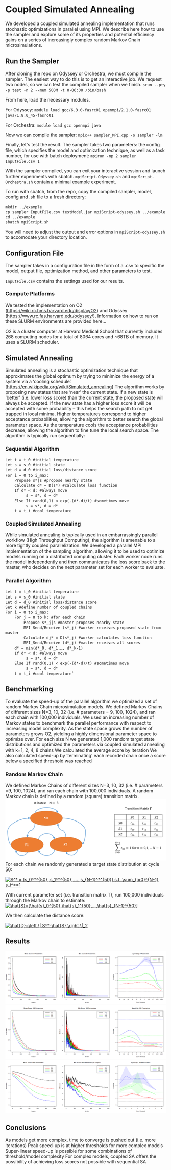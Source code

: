 # Coupled Simulated Annealing
We developed a coupled simulated annealing implementation that runs stochastic optimizations in parallel using MPI.  We describe here how to use the sampler and explore some of its properties and potential efficiency gains on a series of increasingly complex random Markov Chain microsimulations.

## Run the Sampler
After cloning the repo on Odyssey or Orchestra, we must compile the sampler. The easiest way to do this is to get an interactive job. We request two nodes, so we can test the compiled sampler when we finish.
`srun --pty -p test -n 2 --mem 500M -t 0-06:00 /bin/bash`

From here, load the necessary modules. 

For Odyssey:
`module load gcc/6.3.0-fasrc01 openmpi/2.1.0-fasrc01 java/1.8.0_45-fasrc01`

For Orchestra:
`module load gcc openmpi java`

Now we can compile the sampler:
`mpic++ sampler_MPI.cpp -o sampler -lm`

Finally, let's test the result. The sampler takes two parameters: the config file, which specifies the model and optimization technique, as well as a task number, for use with batch deployment:
`mpirun -np 2 sampler InputFile.csv 1`

With the sampler compiled, you can exit your interactive session and launch further experiments with sbatch. `mpiScript-Odyssey.sh` and `mpiScript-Orchestra.sh` contain a minimal example experiment.

To run with sbatch, from the repo, copy the compiled sampler, model, config and .sh file to a fresh directory:
```
mkdir ../example
cp sampler InputFile.csv testModel.jar mpiScript-odyssey.sh ../example
cd ../example
sbatch mpiScript.sh
```
You will need to adjust the output and error options in `mpiScript-odyssey.sh` to accomodate your directory location.

## Configuration File
The sampler takes in a configuration file in the form of a .csv to specific the model, output file, optimization method, and other parameters to test.

`InputFile.csv` contains the settings used for our results.

### Compute Platforms
We tested the implementation on O2 (https://wiki.rc.hms.harvard.edu/display/O2) and Odyssey (https://www.rc.fas.harvard.edu/odyssey/).  Information on how to run on these SLURM environments are provided here…

O2 is a cluster computer at Harvard Medical School that currently includes 268 computing nodes for a total of 8064 cores and ~68TB of memory.  It uses a SLURM scheduler.


## Simulated Annealing
Simulated annealing is a stochastic optimization technique that approximates the global optimum by trying to minimize the energy of a system via a ‘cooling schedule’.  [https://en.wikipedia.org/wiki/Simulated_annealing]
The algorithm works by proposing new states that are ‘near’ the current state.  If a new state is ‘better’ (i.e. lower loss score) than the current state, the proposed state will always be accepted.  If the new state has a higher loss score it will be accepted with some probability – this helps the search path to not get trapped in local minima.  Higher temperatures correspond to higher acceptance probabilities, allowing the algorithm to better search the global parameter space.  As the temperature cools the acceptance probabilities decrease, allowing the algorithm to fine tune the local search space.
The algorithm is typically run sequentially:
### Sequential Algorithm
```
Let t = t_0 #initial temperature   
Let s = s_0 #initial state   
Let d = d_0 #initial loss/distance score   
For i = 0 to i_max:   
	Propose s*|s #propose nearby state   
	Calculate d* = D(s*) #calculate loss function   
	If d* < d: #always move   
		 s = s*, d = d*   
	Else If rand(0,1) < exp(-(d*-d)/t) #sometimes move   
		 s = s*, d = d*   
	t = t_i #cool temperature
```
### Coupled Simulated Annealing
While simulated annealing is typically used in an embarrassingly parallel workflow (High Throughput Computing), the algorithm is amenable to a more tightly coupled parallelization.  We developed a parallel MPI implementation of the sampling algorithm, allowing it to be used to optimize models running on a distributed computing cluster.  Each worker node runs the model independently and then communicates the loss score back to the master, who decides on the next parameter set for each worker to evaluate.
### Parallel Algorithm
```
Let t = t_0 #initial temperature
Let s = s_0 #initial state
Let d = d_0 #initial loss/distance score
Set k #define number of coupled chains
For i = 0 to i_max:
	For j = 0 to k: #for each chain
		Propose s*_j|s #master proposes nearby state
		MPI Send/Receive (s*_j) #worker receives proposed state from master
		Calculate dj* = D(s*_j) #worker calculates loss function
		MPI_Send/Receive (d*_j) #master receives all scores
	d* = min(d*_0, d*_1,…, d*_k-1)
	If d* < d: #always move
		 s = s*, d = d*
	Else If rand(0,1) < exp(-(d*-d)/t) #sometimes move
		 s = s*, d = d*
	t = t_i #cool temperature`
```
## Benchmarking
To evaluate the speed-up of the parallel algorithm we optimized a set of random Markov Chain microsimulation models. We defined Markov Chains of different sizes N=3, 10, 32  (i.e. # parameters = 9, 100, 1024), and ran each chain with 100,000 individuals.  We used an increasing number of Markov states to benchmark the parallel performance with respect to increasing model complexity.  As the state space grows the number of parameters grows O2, yielding a highly dimensional parameter space to optimize over.
For each size N we generated 1,000 random target state distributions and optimized the parameters via coupled simulated annealing with k=1, 2, 4, 8 chains
We calculated the average score by iteration
We also calculated speed-up by ‘terminating’ each recorded chain once a score below a specified threshold was reached

### Random Markov Chain
We defined Markov Chains of different sizes N=3, 10, 32  (i.e. # parameters =9, 100, 1024), and ran each chain with 100,000 individuals.  A random Markov chain is defined by a random (square) transition matrix.
![Markov Chain](/images/markov.png)
For each chain we randomly generated a target state distribution at cycle 50:

<a href="https://www.codecogs.com/eqnedit.php?latex=S^*&space;=&space;[s_0^*^{50},&space;s_1^*^{50},&space;...&space;,s_{N-1}^*^{50}]&space;s.t.&space;\sum_{i=0}^{N-1}&space;s_i^*=1" target="_blank"><img src="https://latex.codecogs.com/gif.latex?S^*&space;=&space;[s_0^*^{50},&space;s_1^*^{50},&space;...&space;,s_{N-1}^*^{50}]&space;s.t.&space;\sum_{i=0}^{N-1}&space;s_i^*=1" title="S^* = [s_0^*^{50}, s_1^*^{50}, ... ,s_{N-1}^*^{50}] s.t. \sum_{i=0}^{N-1} s_i^*=1" /></a>

With current parameter set (i.e. transition matrix T), run 100,000 individuals through the Markov chain to estimate:
<a href="https://www.codecogs.com/eqnedit.php?latex=\hat{S}=[\hat{s}_0^{50},\hat{s}_1^{50},...,\hat{s}_{N-1}^{50}]" target="_blank"><img src="https://latex.codecogs.com/gif.latex?\hat{S}=[\hat{s}_0^{50},\hat{s}_1^{50},...,\hat{s}_{N-1}^{50}]" title="\hat{S}=[\hat{s}_0^{50},\hat{s}_1^{50},...,\hat{s}_{N-1}^{50}]" /></a>

We then calculate the distance score:

<a href="https://www.codecogs.com/eqnedit.php?latex=\hat{D}=\left&space;\|&space;S^*-\hat{S}&space;\right&space;\|_2" target="_blank"><img src="https://latex.codecogs.com/gif.latex?\hat{D}=\left&space;\|&space;S^*-\hat{S}&space;\right&space;\|_2" title="\hat{D}=\left \| S^*-\hat{S} \right \|_2" /></a>

## Results
![3 states](/images/S3.png)
![10 states](/images/S10.png)
![32 states](/images/S32.png)

## Conclusions
As models get more complex, time to converge is pushed out (i.e. more iterations)
Peak speed-up is at higher thresholds for more complex models
Super-linear speed-up is possible for some combinations of threshold/model complexity
For complex models, coupled SA offers the possibility of achieving loss scores not possible with sequential SA
